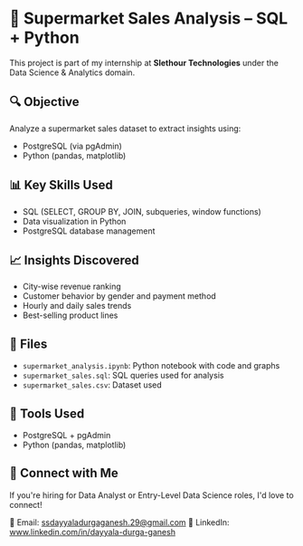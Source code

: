 # 🛒 Supermarket Sales Analysis – SQL + Python

This project is part of my internship at **Slethour Technologies** under the Data Science & Analytics domain.

## 🔍 Objective
Analyze a supermarket sales dataset to extract insights using:
- PostgreSQL (via pgAdmin)
- Python (pandas, matplotlib)

## 📊 Key Skills Used
- SQL (SELECT, GROUP BY, JOIN, subqueries, window functions)
- Data visualization in Python
- PostgreSQL database management

## 📈 Insights Discovered
- City-wise revenue ranking
- Customer behavior by gender and payment method
- Hourly and daily sales trends
- Best-selling product lines

## 📁 Files
- `supermarket_analysis.ipynb`: Python notebook with code and graphs
- `supermarket_sales.sql`: SQL queries used for analysis
- `supermarket_sales.csv`: Dataset used


## 🚀 Tools Used
- PostgreSQL + pgAdmin
- Python (pandas, matplotlib)

## 📣 Connect with Me
If you're hiring for Data Analyst or Entry-Level Data Science roles, I'd love to connect!

📧 Email:   ssdayyaladurgaganesh.29@gmail.com
📎 LinkedIn: www.linkedin.com/in/dayyala-durga-ganesh
